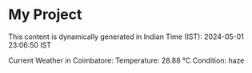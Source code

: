 # My Project

This content is dynamically generated in Indian Time (IST): 2024-05-01 23:06:50 IST


Current Weather in Coimbatore:
Temperature: 28.88 °C
Condition: haze
